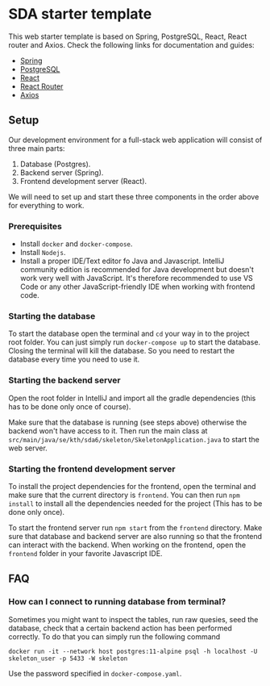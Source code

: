 # SDA starter template

This web starter template is based on Spring, PostgreSQL, React, React router and Axios. Check the following links for documentation and guides:

<ul>
    <li><a href="https://spring.io/projects/spring-boot">Spring</a></li>
    <li><a href="https://www.postgresql.org">PostgreSQL</a></li>
    <li><a href="https://reactjs.org">React</a></li>
    <li><a href="https://reacttraining.com/react-router/web/guides/quick-start">React Router</a></li>
    <li><a href="https://github.com/axios/axios">Axios</a></li>
</ul>


## Setup
Our development environment for a full-stack web application will consist of three main parts:

1. Database (Postgres).
2. Backend server (Spring).
3. Frontend development server (React).

We will need to set up and start these three components in the order above for everything to work.

### Prerequisites
- Install `docker` and `docker-compose`.
- Install `Nodejs`.
- Install a proper IDE/Text editor fo Java and Javascript. IntelliJ community edition is recommended for Java development but doesn't work very well with JavaScript. It's therefore recommended to use VS Code or any other JavaScript-friendly IDE when working with frontend code.

### Starting the database
To start the database open the terminal and `cd` your way in to the project root folder. You can just simply run
`docker-compose up` to start the database. Closing the terminal will kill the database. So you need to restart the database every time you need to use it.

### Starting the backend server
Open the root folder in IntelliJ and import all the gradle dependencies (this has to be done only once of course).
 
Make sure that the database is running (see steps above) otherwise the backend won't have access to it. Then run the main class at `src/main/java/se/kth/sda6/skeleton/SkeletonApplication.java` to start the web server.

### Starting the frontend development server
To install the project dependencies for the frontend, open the terminal and make sure that the current directory is `frontend`. You can then run `npm install` to install all the dependencies needed for the project (This has to be done only once).

To start the frontend server run `npm start` from the `frontend` directory. Make sure that database and backend server are also running so that the frontend can interact with the backend.
When working on the frontend, open the `frontend` folder in your favorite Javascript IDE.  


## FAQ
### How can I connect to running database from terminal?
Sometimes you might want to inspect the tables, run raw quesies, seed the database, check that a certain backend action has been performed correctly. To do that you can simply run the following command

`docker run -it --network host postgres:11-alpine psql -h localhost -U skeleton_user -p 5433 -W skeleton`

Use the password specified in `docker-compose.yaml`.
